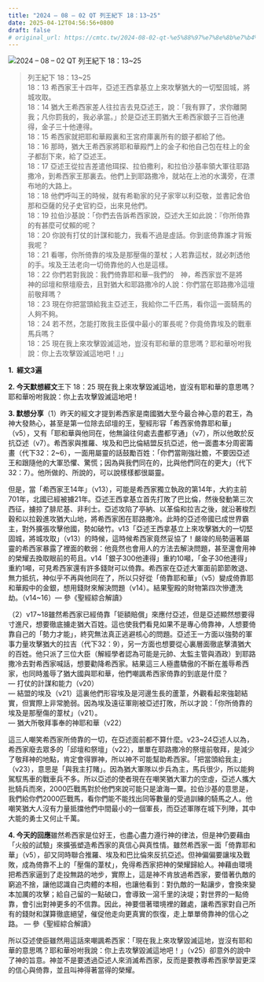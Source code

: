 ```yaml
---
title: "2024 – 08 – 02 QT 列王紀下 18：13~25"
date: 2025-04-12T04:56:56+0800
draft: false
# original_url: https://cmtc.tw/2024-08-02-qt-%e5%88%97%e7%8e%8b%e7%b4%80%e4%b8%8b-18%ef%bc%9a1325
---
```


![2024 – 08 – 02 QT 列王紀下 18：13\~25](/images/qt.jpg  "2024 – 08 – 02 QT 列王紀下 18：13\~25")

> 列王紀下 18：13\~25  
> 18：13 希西家王十四年，亞述王西拿基立上來攻擊猶大的一切堅固城，將城攻取。  
> 18：14 猶大王希西家差人往拉吉去見亞述王，說：「我有罪了，求你離開我；凡你罰我的，我必承當。」於是亞述王罰猶大王希西家銀子三百他連得，金子三十他連得。  
> 18：15 希西家就把耶和華殿裏和王宮府庫裏所有的銀子都給了他。  
> 18：16 那時，猶大王希西家將耶和華殿門上的金子和他自己包在柱上的金子都刮下來，給了亞述王。  
> 18：17 亞述王從拉吉差遣他珥探、拉伯撒利，和拉伯沙基率領大軍往耶路撒冷，到希西家王那裏去。他們上到耶路撒冷，就站在上池的水溝旁，在漂布地的大路上。  
> 18：18 他們呼叫王的時候，就有希勒家的兒子家宰以利亞敬，並書記舍伯那和亞薩的兒子史官約亞，出來見他們。  
> 18：19 拉伯沙基說：「你們去告訴希西家說，亞述大王如此說：『你所倚靠的有甚麼可仗賴的呢？  
> 18：20 你說有打仗的計謀和能力，我看不過是虛話。你到底倚靠誰才背叛我呢？  
> 18：21 看哪，你所倚靠的埃及是那壓傷的葦杖；人若靠這杖，就必刺透他的手。埃及王法老向一切倚靠他的人也是這樣。  
> 18：22 你們若對我說：我們倚靠耶和華─我們的　神，希西家豈不是將　神的邱壇和祭壇廢去，且對猶大和耶路撒冷的人說：你們當在耶路撒冷這壇前敬拜嗎？  
> 18：23 現在你把當頭給我主亞述王，我給你二千匹馬，看你這一面騎馬的人夠不夠。  
> 18：24 若不然，怎能打敗我主臣僕中最小的軍長呢？你竟倚靠埃及的戰車馬兵嗎？  
> 18：25 現在我上來攻擊毀滅這地，豈沒有耶和華的意思嗎？耶和華吩咐我說：你上去攻擊毀滅這地吧！』」

**1.  經文3遍**

**2. 今天默想經文**王下 18：25 現在我上來攻擊毀滅這地，豈沒有耶和華的意思嗎？耶和華吩咐我說：你上去攻擊毀滅這地吧！

**3. 默想分享**（1）昨天的經文才提到希西家是南國猶大至今最合神心意的君王，為神大發熱心，甚至是第一位除去邱壇的王，聖經形容「希西家倚靠耶和華」（v5），又有「耶和華與他同在，他無論往何處去盡都亨通」（v7），所以他敢於反抗亞述（v7）。希西家與推羅、埃及和巴比倫結盟反抗亞述，他一面盡本分周密籌畫（代下32：2\~6），一面用屬靈的話鼓勵百姓：「你們當剛強壯膽，不要因亞述王和跟隨他的大軍恐懼、驚慌；因為與我們同在的，比與他們同在的更大」（代下32：7）。他所做的、所說的，可以說樣樣都很屬靈。

但是，當「希西家王14年」（v13），可能是希西家獨立執政的第14年，大約主前701年，北國已經被擄21年。亞述王西拿基立首先打敗了巴比倫，然後發動第三次西征，擄掠了腓尼基、非利士。亞述攻陷了亭納、以革倫和拉吉之後，就沿著梭烈穀和以拉穀進攻猶大山地，將希西家困在耶路撒冷。此時的亞述帝國已成世界霸主，對外擴張攻擊他國，勢如破竹。v13「亞述王西拿基立上來攻擊猶大的一切堅固城，將城攻取」（v13）的時候，這時候希西家竟然妥協了！嚴竣的局勢逼著屬靈的希西家暴露了裡面的軟弱：他竟然也會用人的方法去解決問題，甚至還會用神的榮耀去換取眼前的苟且。v14「銀子300他連得」重約10噸，「金子30他連得」重約1噸，可見希西家還有許多錢財可以倚靠。希西家在亞述大軍面前節節敗退、無力抵抗，神似乎不再與他同在了，所以只好從「倚靠耶和華」（v5）變成倚靠耶和華殿中的金銀，想用錢財來解決問題（v14）。結果聖殿的財物第四次慘遭洗劫。（v14\~16）— 參《聖經綜合解讀》

（2）v17\~18雖然希西家已經倚靠「钜額賠償」來應付亞述，但是亞述顯然想要得寸進尺，想要徹底擄走猶大百姓。這也使我們看見如果不是專心倚靠神，人想要倚靠自己的「勢力才能」，終究無法真正逃避核心的問題。亞述王一方面以強勢的軍事力量攻擊猶大的拉吉（代下32：9），另一方面也想要從心裏層面徹底擊潰猶大的百姓。他只派了三位大臣（解經學者認為可能是元帥、太監主管與酒政）到耶路撒冷去對希西家喊話，想要勸降希西家。結果這三人極盡驕傲的不斷在羞辱希西家，也同時羞辱了猶大國與耶和華，他們嘲諷希西家倚靠的到底是什麼？  
— 打仗的計謀和能力（v20）  
— 結盟的埃及（v21）這裏他們形容埃及是河邊生長的蘆葦，外觀看起來強韌結實，但實際上非常脆弱。因為埃及遠征軍剛被亞述打敗，所以才說：「你所倚靠的埃及是那壓傷的葦杖」（v21）。  
— 猶大所敬拜事奉的神耶和華（v22）

這三人嘲笑希西家所倚靠的一切，在亞述面前都不算什麼。v23\~24亞述人以為，希西家廢去眾多的「邱壇和祭壇」（v22），單單在耶路撒冷的祭壇前敬拜，是減少了敬拜神的地點，肯定會得罪神，所以神不可能幫助希西家。「把當頭給我主」（v23），意思是「與我主打賭」。因為猶大軍隊以步兵為主，馬兵很少，所以能夠駕馭馬車的戰車兵不多。所以亞述的使者現在在嘲笑猶大軍力的空虛，亞述人攜大批騎兵而來，2000匹戰馬對於他們來說可能只是滄海一粟。拉伯沙基的意思是，我們給你們2000匹戰馬，看你們能不能找出同等數量的受過訓練的騎馬之人。他嘲笑猶大人沒有力量抵擋他們中間最小的一個軍長，而亞述軍隊在城下列陣，其中大能的勇士又何止千萬。

**4. 今天的回應**雖然希西家是位好王，也盡心盡力遵行神的律法，但是神仍要藉由「火般的試驗」來擴張塑造希西家的真信心與真性情。雖然希西家一面「倚靠耶和華」（v5），卻又同時聯合推羅、埃及和巴比倫來反抗亞述。但神偏偏要讓埃及戰敗，成為倚靠不上的「壓傷的葦杖」，免得希西家把神的榮耀歸給人。神藉由環境把希西家逼到了走投無路的地步，實際上，這是神不肯放過希西家，要借著仇敵的窮追不捨，讓他認識自己肉體的本相，也讓他看到：對仇敵的一點讓步，會換來變本加厲的攻擊；給自己留的一點破口，會導致一瀉千里的決堤；對世界的一點倚靠，會引出對神更多的不信靠。因此，神要借著環境裡的難處，讓希西家對自己所有的錢財和謀算徹底絕望，催促他走向更真實的恢復，走上單單倚靠神的信心之路。 — 參《聖經綜合解讀》

所以亞述使臣雖然用這話來嘲諷希西家：「現在我上來攻擊毀滅這地，豈沒有耶和華的意思嗎？耶和華吩咐我說：你上去攻擊毀滅這地吧！」（v25）卻意外的說中了神的旨意。神並不是要透過亞述人來消滅希西家，反而是要教導希西家學習更深的信心與倚靠，並且叫神得著當得的榮耀。